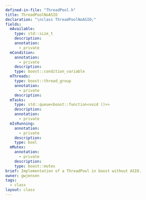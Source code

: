 ```yaml
---
defined-in-file: "ThreadPool.h"
title: ThreadPoolNoASIO
declaration: "\nclass ThreadPoolNoASIO;"
fields:
  mAvailable:
    type: std::size_t
    description:
    annotation:
      - private
  mCondition:
    annotation:
      - private
    description:
    type: boost::condition_variable
  mThreads:
    type: boost::thread_group
    annotation:
      - private
    description:
  mTasks:
    type: std::queue<boost::function<void ()>>
    description:
    annotation:
      - private
  mIsRunning:
    annotation:
      - private
    description:
    type: bool
  mMutex:
    annotation:
      - private
    description:
    type: boost::mutex
brief: Implementation of a ThreadPool in boost without ASIO.
owner: gwjensen
tags:
  - class
layout: class
---
```

